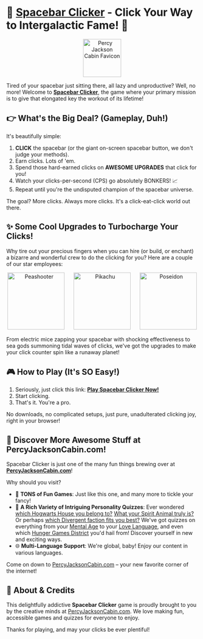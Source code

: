 # 🚀 [Spacebar Clicker](https://percyjacksoncabin.com/games/spacebar-clicker) - Click Your Way to Intergalactic Fame! 🌌

<p align="center">
  <a href="https://percyjacksoncabin.com" target="_blank" rel="noopener noreferrer">
    <img src="https://percyjacksoncabin.com/favicon.png" alt="Percy Jackson Cabin Favicon" width="100"/>
  </a>
</p>

Tired of your spacebar just sitting there, all lazy and unproductive? Well, no more! Welcome to [**Spacebar Clicker**](https://percyjacksoncabin.com/games/spacebar-clicker), the game where your primary mission is to give that elongated key the workout of its lifetime!

## 👉 What's the Big Deal? (Gameplay, Duh!)

It's beautifully simple:
1.  **CLICK** the spacebar (or the giant on-screen spacebar button, we don't judge your methods).
2.  Earn clicks. Lots of 'em.
3.  Spend those hard-earned clicks on **AWESOME UPGRADES** that click for you!
4.  Watch your clicks-per-second (CPS) go absolutely BONKERS! 📈
5.  Repeat until you're the undisputed champion of the spacebar universe.

The goal? More clicks. Always more clicks. It's a click-eat-click world out there.

## ✨ Some Cool Upgrades to Turbocharge Your Clicks!

Why tire out your precious fingers when you can hire (or build, or enchant) a bizarre and wonderful crew to do the clicking for you? Here are a couple of our star employees:

<p align="center">
  <img src="https://percyjacksoncabin.com/html-games/spacebar-clicker/images/icons/peashooter.webp" alt="Peashooter" width="150" style="margin-right: 20px;"/>
  <img src="https://percyjacksoncabin.com/html-games/spacebar-clicker/images/icons/pikachu.webp" alt="Pikachu" width="150" style="margin-right: 20px;"/>
  <img src="https://percyjacksoncabin.com/html-games/spacebar-clicker/images/icons/poseidon.webp" alt="Poseidon" width="150"/>
</p>

From electric mice zapping your spacebar with shocking effectiveness to sea gods summoning tidal waves of clicks, we've got the upgrades to make your click counter spin like a runaway planet!

## 🎮 How to Play (It's SO Easy!)

1.  Seriously, just click this link: 
    [**Play Spacebar Clicker Now!**](https://percyjacksoncabin.com/games/spacebar-clicker)
2.  Start clicking.
3.  That's it. You're a pro.

No downloads, no complicated setups, just pure, unadulterated clicking joy, right in your browser!

## 🏡 Discover More Awesome Stuff at PercyJacksonCabin.com!

Spacebar Clicker is just one of the many fun things brewing over at [**PercyJacksonCabin.com**](https://percyjacksoncabin.com)! 

Why should you visit?
*   🎉 **TONS of Fun Games**: Just like this one, and many more to tickle your fancy!
*   🔮 **A Rich Variety of Intriguing Personality Quizzes**: Ever wondered [which Hogwarts House you belong to?](https://percyjacksoncabin.com/quizzes/hogwarts-house-quiz) [What your Spirit Animal truly is?](https://percyjacksoncabin.com/quizzes/spirit-animal) Or perhaps [which Divergent faction fits you best?](https://percyjacksoncabin.com/quizzes/divergent-quiz) We've got quizzes on everything from your [Mental Age](https://percyjacksoncabin.com/quizzes/mental-age-test) to your [Love Language](https://percyjacksoncabin.com/quizzes/love-language-quiz), and even which [Hunger Games District](https://percyjacksoncabin.com/quizzes/hunger-games-district-quiz) you'd hail from! Discover yourself in new and exciting ways.
*   🌐 **Multi-Language Support**: We're global, baby! Enjoy our content in various languages.

Come on down to [PercyJacksonCabin.com](https://percyjacksoncabin.com) – your new favorite corner of the internet!

## 📜 About & Credits

This delightfully addictive **Spacebar Clicker** game is proudly brought to you by the creative minds at [PercyJacksonCabin.com](https://percyjacksoncabin.com). We love making fun, accessible games and quizzes for everyone to enjoy.

Thanks for playing, and may your clicks be ever plentiful!
